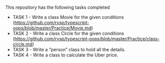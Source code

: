 This repository has the following tasks completed 

- TASK 1 - Write a class Movie for the given conditions (https://github.com/rvsp/typescript-oops/blob/master/Practice/Movie.md)
- TASK 2 - Write a class Circle for the given conditions (https://github.com/rvsp/typescript-oops/blob/master/Practice/class-circle.md)
- TASK 3 - Write a “person” class to hold all the details.
- TASK 4 - Write a class to calculate the Uber price.
